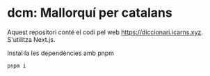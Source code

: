 # dcm: Mallorquí per catalans

Aquest repositori conté el codi pel web https://diccionari.icarns.xyz.
S'utilitza Next.js.

Instal·la les dependències amb pnpm
```bash
pnpm i
```
